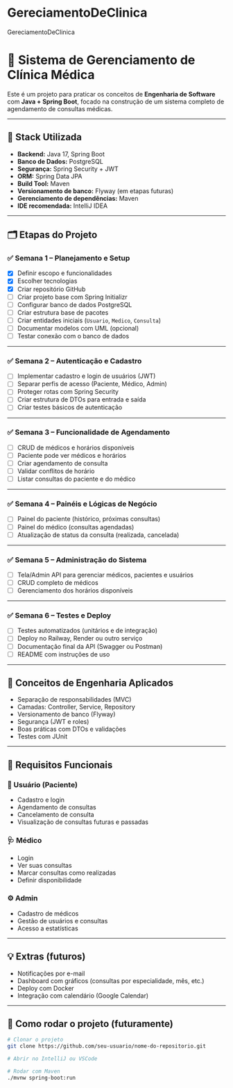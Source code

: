 # GereciamentoDeClinica
 GereciamentoDeClinica
# 🏥 Sistema de Gerenciamento de Clínica Médica

Este é um projeto para praticar os conceitos de **Engenharia de Software** com **Java + Spring Boot**, focado na construção de um sistema completo de agendamento de consultas médicas.

---

## 🚀 Stack Utilizada

- **Backend:** Java 17, Spring Boot
- **Banco de Dados:** PostgreSQL
- **Segurança:** Spring Security + JWT
- **ORM:** Spring Data JPA
- **Build Tool:** Maven
- **Versionamento de banco:** Flyway (em etapas futuras)
- **Gerenciamento de dependências:** Maven
- **IDE recomendada:** IntelliJ IDEA

---

## 🗂️ Etapas do Projeto

### ✅ Semana 1 – Planejamento e Setup

- [x] Definir escopo e funcionalidades
- [x] Escolher tecnologias
- [x] Criar repositório GitHub
- [ ] Criar projeto base com Spring Initializr
- [ ] Configurar banco de dados PostgreSQL
- [ ] Criar estrutura base de pacotes
- [ ] Criar entidades iniciais (`Usuario`, `Medico`, `Consulta`)
- [ ] Documentar modelos com UML (opcional)
- [ ] Testar conexão com o banco de dados

---

### ✅ Semana 2 – Autenticação e Cadastro

- [ ] Implementar cadastro e login de usuários (JWT)
- [ ] Separar perfis de acesso (Paciente, Médico, Admin)
- [ ] Proteger rotas com Spring Security
- [ ] Criar estrutura de DTOs para entrada e saída
- [ ] Criar testes básicos de autenticação

---

### ✅ Semana 3 – Funcionalidade de Agendamento

- [ ] CRUD de médicos e horários disponíveis
- [ ] Paciente pode ver médicos e horários
- [ ] Criar agendamento de consulta
- [ ] Validar conflitos de horário
- [ ] Listar consultas do paciente e do médico

---

### ✅ Semana 4 – Painéis e Lógicas de Negócio

- [ ] Painel do paciente (histórico, próximas consultas)
- [ ] Painel do médico (consultas agendadas)
- [ ] Atualização de status da consulta (realizada, cancelada)

---

### ✅ Semana 5 – Administração do Sistema

- [ ] Tela/Admin API para gerenciar médicos, pacientes e usuários
- [ ] CRUD completo de médicos
- [ ] Gerenciamento dos horários disponíveis

---

### ✅ Semana 6 – Testes e Deploy

- [ ] Testes automatizados (unitários e de integração)
- [ ] Deploy no Railway, Render ou outro serviço
- [ ] Documentação final da API (Swagger ou Postman)
- [ ] README com instruções de uso

---

## 🧠 Conceitos de Engenharia Aplicados

- Separação de responsabilidades (MVC)
- Camadas: Controller, Service, Repository
- Versionamento de banco (Flyway)
- Segurança (JWT e roles)
- Boas práticas com DTOs e validações
- Testes com JUnit

---

## 📌 Requisitos Funcionais

### 👤 Usuário (Paciente)
- Cadastro e login
- Agendamento de consultas
- Cancelamento de consulta
- Visualização de consultas futuras e passadas

### 🩺 Médico
- Login
- Ver suas consultas
- Marcar consultas como realizadas
- Definir disponibilidade

### ⚙️ Admin
- Cadastro de médicos
- Gestão de usuários e consultas
- Acesso a estatísticas

---

## 💡 Extras (futuros)

- Notificações por e-mail
- Dashboard com gráficos (consultas por especialidade, mês, etc.)
- Deploy com Docker
- Integração com calendário (Google Calendar)

---

## 📌 Como rodar o projeto (futuramente)

```bash
# Clonar o projeto
git clone https://github.com/seu-usuario/nome-do-repositorio.git

# Abrir no IntelliJ ou VSCode

# Rodar com Maven
./mvnw spring-boot:run
